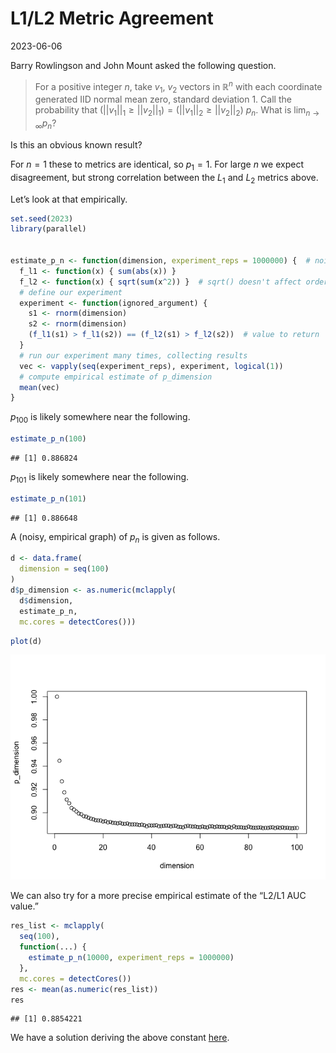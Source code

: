 L1/L2 Metric Agreement
================
2023-06-06

Barry Rowlingson and John Mount asked the following question.

> For a positive integer $n$, take $v_1$, $v_2$ vectors in
> $\mathbb{R}^n$ with each coordinate generated IID normal mean zero,
> standard deviation 1. Call the probability that
> $(||v_1||_1 \ge ||v_2||_1) = (||v_1||_2 \ge ||v_2||_2)$ $p_n$. What is
> $\lim_{n \rightarrow \infty} p_n$?

Is this an obvious known result?

For $n = 1$ these to metrics are identical, so $p_1 = 1$. For large $n$
we expect disagreement, but strong correlation between the $L_1$ and
$L_2$ metrics above.

Let’s look at that empirically.

``` r
set.seed(2023)
library(parallel)


estimate_p_n <- function(dimension, experiment_reps = 1000000) {  # noisy empirical estimate
  f_l1 <- function(x) { sum(abs(x)) }
  f_l2 <- function(x) { sqrt(sum(x^2)) }  # sqrt() doesn't affect order, so could leave it out.
  # define our experiment
  experiment <- function(ignored_argument) { 
    s1 <- rnorm(dimension)
    s2 <- rnorm(dimension)
    (f_l1(s1) > f_l1(s2)) == (f_l2(s1) > f_l2(s2))  # value to return
  }
  # run our experiment many times, collecting results
  vec <- vapply(seq(experiment_reps), experiment, logical(1))
  # compute empirical estimate of p_dimension
  mean(vec)
}
```

$p_{100}$ is likely somewhere near the following.

``` r
estimate_p_n(100)
```

    ## [1] 0.886824

$p_{101}$ is likely somewhere near the following.

``` r
estimate_p_n(101)
```

    ## [1] 0.886648

A (noisy, empirical graph) of $p_n$ is given as follows.

``` r
d <- data.frame(
  dimension = seq(100)
)
d$p_dimension <- as.numeric(mclapply(
  d$dimension, 
  estimate_p_n, 
  mc.cores = detectCores()))
```

``` r
plot(d)
```

![](exp_l2_files/figure-gfm/unnamed-chunk-5-1.png)<!-- -->

We can also try for a more precise empirical estimate of the “L2/L1 AUC value.”

``` r
res_list <- mclapply(
  seq(100),
  function(...) {
    estimate_p_n(10000, experiment_reps = 1000000)
  },
  mc.cores = detectCores())
res <- mean(as.numeric(res_list))
res
```

    ## [1] 0.8854221

We have a solution deriving the above constant [here](https://github.com/WinVector/Examples/blob/main/L1L2/L1L2.ipynb).
